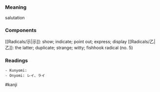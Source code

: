 ### Meaning

salutation

### Components

[[Radicals/示|示]]: show; indicate; point out; express; display [[Radicals/乙|乙]]: the latter; duplicate; strange; witty; fishhook radical (no. 5)

### Readings

```
- Kunyomi: 
- Onyomi: レイ、ライ
```

#kanji